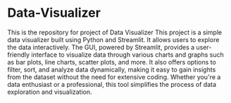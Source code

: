 # Data-Visualizer
This is the repository for project of Data Visualizer 
This project is a simple data visualizer built using Python and Streamlit. It allows users to explore the data interactively. The GUI, powered by Streamlit, provides a user-friendly interface to visualize data through various charts and graphs such as bar plots, line charts, scatter plots, and more. It also offers options to filter, sort, and analyze data dynamically, making it easy to gain insights from the dataset without the need for extensive coding. Whether you're a data enthusiast or a professional, this tool simplifies the process of data exploration and visualization.
